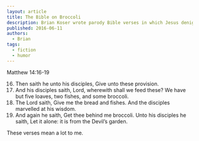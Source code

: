 ```yaml
---
layout: article
title: The Bible on Broccoli
description: Brian Koser wrote parody Bible verses in which Jesus denigrates broccoli.
published: 2016-06-11
authors:
  - Brian
tags:
  - fiction
  - humor
---
```

Matthew 14:16-19
<ol start="16">
<li>Then saith he unto his disciples, Give unto these provision.
<li>And his disciples saith, Lord, wherewith shall we feed these? We have but five loaves, two fishes, and some broccoli.
<li>The Lord saith, Give me the bread and fishes. And the disciples marvelled at his wisdom.
<li>And again he saith, Get thee behind me broccoli. Unto his disciples he saith, Let it alone: it is from the Devil’s garden.
</ol>
These verses mean a lot to me.